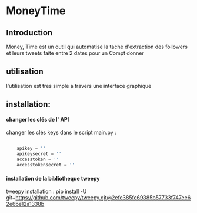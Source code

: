 # MoneyTime

## Introduction
Money, Time est un outil  qui automatise la tache d'extraction des  followers et leurs tweets faite entre 2 dates pour un Compt donner
## utilisation
l'utilisation est tres simple a travers une interface graphique 

## installation: 
#### changer les clés de l' API 
changer les clés keys dans le script main.py :
```python

    apikey = ''
    apikeysecret = ''
    accesstoken = ''
    accesstokensecret = ''

```
#### installation de la bibliotheque tweepy
tweepy installation : pip install -U git+https://github.com/tweepy/tweepy.git@2efe385fc69385b57733f747ee62e6be12a1338b
